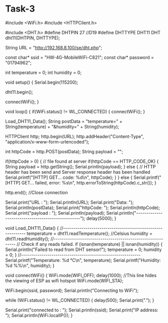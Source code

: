 # Task-3
#include <WiFi.h>
#include <HTTPClient.h>

#include <DHT.h> 
#define DHTPIN 27 //D19 
#define DHTTYPE DHT11 
DHT dht11(DHTPIN, DHTTYPE); 

String URL = "http://192.168.8.100/se/dht.php";

const char* ssid = "HW-4G-MobileWiFi-C821"; 
const char* password = "01794962"; 

int temperature = 0;
int humidity = 0;

void setup() {
  Serial.begin(115200);

  dht11.begin(); 
  
  connectWiFi();
}

void loop() {
  if(WiFi.status() != WL_CONNECTED) {
    connectWiFi();
  }

  Load_DHT11_Data();
  String postData = "temperature=" + String(temperature) + "&humidity=" + String(humidity);
  
  HTTPClient http;
  http.begin(URL);
  http.addHeader("Content-Type", "application/x-www-form-urlencoded");
  
  int httpCode = http.POST(postData);
  String payload = "";

  if(httpCode > 0) {
    // file found at server
    if(httpCode == HTTP_CODE_OK) {
      String payload = http.getString();
      Serial.println(payload);
    } else {
      // HTTP header has been send and Server response header has been handled
      Serial.printf("[HTTP] GET... code: %d\n", httpCode);
    }
  } else {
    Serial.printf("[HTTP] GET... failed, error: %s\n", http.errorToString(httpCode).c_str());
  }
  
  http.end();  //Close connection

  Serial.print("URL : "); Serial.println(URL); 
  Serial.print("Data: "); Serial.println(postData);
  Serial.print("httpCode: "); Serial.println(httpCode);
  Serial.print("payload : "); Serial.println(payload);
  Serial.println("--------------------------------------------------");
  delay(5000);
}


void Load_DHT11_Data() {
  //-----------------------------------------------------------
  temperature = dht11.readTemperature(); //Celsius
  humidity = dht11.readHumidity();
  //-----------------------------------------------------------
  // Check if any reads failed.
  if (isnan(temperature) || isnan(humidity)) {
    Serial.println("Failed to read from DHT sensor!");
    temperature = 0;
    humidity = 0;
  }
  //-----------------------------------------------------------
  Serial.printf("Temperature: %d °C\n", temperature);
  Serial.printf("Humidity: %d %%\n", humidity);
}

void connectWiFi() {
  WiFi.mode(WIFI_OFF);
  delay(1000);
  //This line hides the viewing of ESP as wifi hotspot
  WiFi.mode(WIFI_STA);
  
  WiFi.begin(ssid, password);
  Serial.println("Connecting to WiFi");
  
  while (WiFi.status() != WL_CONNECTED) {
    delay(500);
    Serial.print(".");
  }
    
  Serial.print("connected to : "); Serial.println(ssid);
  Serial.print("IP address: "); Serial.println(WiFi.localIP());
}
